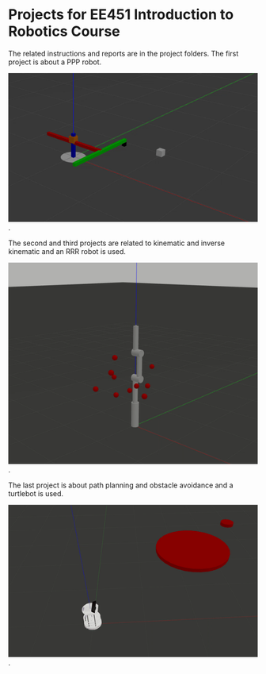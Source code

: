 # Projects for EE451 Introduction to Robotics Course

The related instructions and reports are in the project folders. 
The first project is about a PPP robot.

![](https://github.com/musalmaz/EE451_IntroductiontoRobotics/blob/main/vids/ppprobot.gif).

The second and third projects are related to kinematic and inverse kinematic and an RRR robot is used.

![](https://github.com/musalmaz/EE451_IntroductiontoRobotics/blob/main/vids/touch.gif).

The last project is about path planning and obstacle avoidance and a turtlebot is used.

![](https://github.com/musalmaz/EE451_IntroductiontoRobotics/blob/main/vids/turtlebot.gif).
